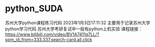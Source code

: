 # python_SUDA
苏州大学python课程练习代码
2023年1月3日17:11:32
主要用于记录苏州大学python学习代码
苏州大学考研复试中一般有python上机实验
课程链接：https://www.bilibili.com/video/BV1A7411q7LL/?spm_id_from=333.337.search-card.all.click
